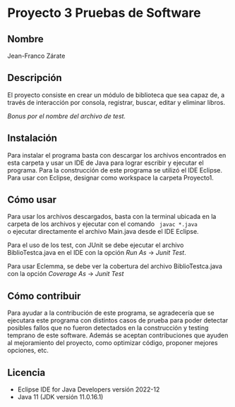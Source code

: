 # Proyecto 3 Pruebas de Software

## Nombre
Jean-Franco Zárate
## Descripción
El proyecto consiste en crear un módulo de biblioteca que sea capaz de, a través de interacción por consola, registrar, buscar, editar y eliminar libros.

<em>Bonus por el nombre del archivo de test.</em>
## Instalación
Para instalar el programa basta con descargar los archivos encontrados en esta carpeta y usar un IDE de Java para lograr escribir y ejecutar el programa. Para la construcción de este programa se utilizó el IDE Eclipse. Para usar con Eclipse, designar como workspace la carpeta Proyecto1.
## Cómo usar
Para usar los archivos descargados, basta con la terminal ubicada en la carpeta de los archivos y ejecutar con el comando <code> javac *.java </code> o ejecutar directamente el archivo Main.java desde el IDE Eclipse.

Para el uso de los test, con JUnit se debe ejecutar el archivo BiblioTestca.java en el IDE con la opción *Run As* -> *Junit Test*.

Para usar Eclemma, se debe ver la cobertura del archivo BiblioTestca.java con la opción *Coverage As* -> *Junit Test*
## Cómo contribuir
Para ayudar a la contribución de este programa, se agradecería que se ejecutara este programa con distintos casos de prueba para poder detectar posibles fallos que no fueron detectados en la construcción y testing temprano de este software. Además se aceptan contribuciones que ayuden al mejoramiento del proyecto, como optimizar código, proponer mejores opciones, etc.
## Licencia
* Eclipse IDE for Java Developers versión 2022-12
* Java 11 (JDK versión 11.0.16.1)
